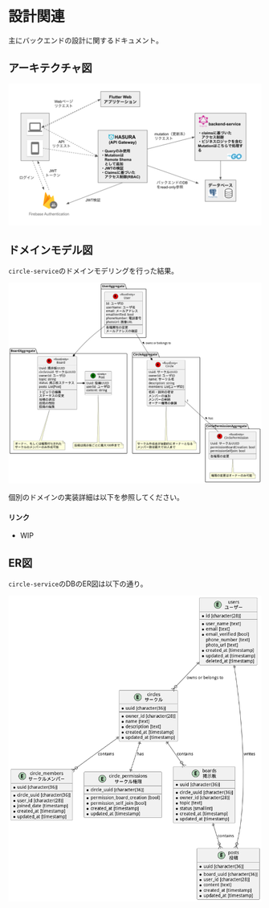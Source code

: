 # 設計関連

主にバックエンドの設計に関するドキュメント。

## アーキテクチャ図

![image](diagrams/architecture.png)

## ドメインモデル図

`circle-service`のドメインモデリングを行った結果。

![image](diagrams/domain_modeling.png)

個別のドメインの実装詳細は以下を参照してください。

#### リンク
- WIP

## ER図

`circle-service`のDBのER図は以下の通り。

![image](diagrams/er.png)
